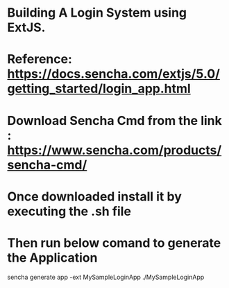 # Building A Login System using ExtJS.

# Reference:  https://docs.sencha.com/extjs/5.0/getting_started/login_app.html


# Download Sencha Cmd from the link : https://www.sencha.com/products/sencha-cmd/  
# Once downloaded install it by executing the .sh file
# Then run below comand to generate the Application 
sencha generate app -ext MySampleLoginApp ./MySampleLoginApp

